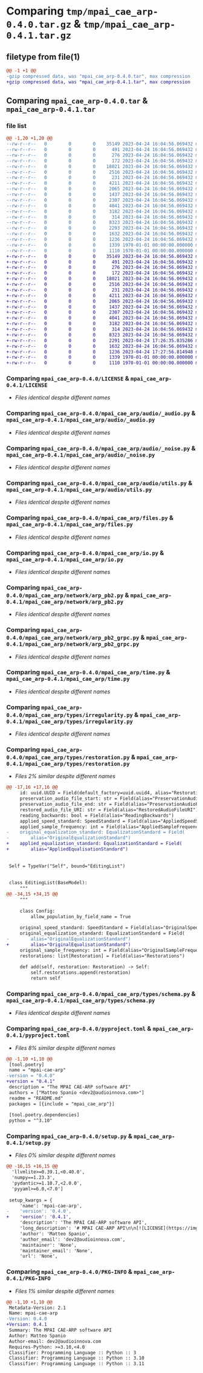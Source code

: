 # Comparing `tmp/mpai_cae_arp-0.4.0.tar.gz` & `tmp/mpai_cae_arp-0.4.1.tar.gz`

## filetype from file(1)

```diff
@@ -1 +1 @@
-gzip compressed data, was "mpai_cae_arp-0.4.0.tar", max compression
+gzip compressed data, was "mpai_cae_arp-0.4.1.tar", max compression
```

## Comparing `mpai_cae_arp-0.4.0.tar` & `mpai_cae_arp-0.4.1.tar`

### file list

```diff
@@ -1,20 +1,20 @@
--rw-r--r--   0        0        0    35149 2023-04-24 16:04:56.069432 mpai_cae_arp-0.4.0/LICENSE
--rw-r--r--   0        0        0      491 2023-04-24 16:04:56.069432 mpai_cae_arp-0.4.0/README.md
--rw-r--r--   0        0        0      276 2023-04-24 16:04:56.069432 mpai_cae_arp-0.4.0/mpai_cae_arp/__init__.py
--rw-r--r--   0        0        0      172 2023-04-24 16:04:56.069432 mpai_cae_arp-0.4.0/mpai_cae_arp/audio/__init__.py
--rw-r--r--   0        0        0    18021 2023-04-24 16:04:56.069432 mpai_cae_arp-0.4.0/mpai_cae_arp/audio/_audio.py
--rw-r--r--   0        0        0     2516 2023-04-24 16:04:56.069432 mpai_cae_arp-0.4.0/mpai_cae_arp/audio/_noise.py
--rw-r--r--   0        0        0      231 2023-04-24 16:04:56.069432 mpai_cae_arp-0.4.0/mpai_cae_arp/audio/standards.py
--rw-r--r--   0        0        0     4211 2023-04-24 16:04:56.069432 mpai_cae_arp-0.4.0/mpai_cae_arp/audio/utils.py
--rw-r--r--   0        0        0     2065 2023-04-24 16:04:56.069432 mpai_cae_arp-0.4.0/mpai_cae_arp/files.py
--rw-r--r--   0        0        0     1437 2023-04-24 16:04:56.069432 mpai_cae_arp-0.4.0/mpai_cae_arp/io.py
--rw-r--r--   0        0        0     2307 2023-04-24 16:04:56.069432 mpai_cae_arp-0.4.0/mpai_cae_arp/network/arp_pb2.py
--rw-r--r--   0        0        0     4041 2023-04-24 16:04:56.069432 mpai_cae_arp-0.4.0/mpai_cae_arp/network/arp_pb2_grpc.py
--rw-r--r--   0        0        0     3182 2023-04-24 16:04:56.069432 mpai_cae_arp-0.4.0/mpai_cae_arp/time.py
--rw-r--r--   0        0        0      314 2023-04-24 16:04:56.069432 mpai_cae_arp-0.4.0/mpai_cae_arp/types/__init__.py
--rw-r--r--   0        0        0     8323 2023-04-24 16:04:56.069432 mpai_cae_arp-0.4.0/mpai_cae_arp/types/irregularity.py
--rw-r--r--   0        0        0     2293 2023-04-24 16:04:56.069432 mpai_cae_arp-0.4.0/mpai_cae_arp/types/restoration.py
--rw-r--r--   0        0        0     1632 2023-04-24 16:04:56.069432 mpai_cae_arp-0.4.0/mpai_cae_arp/types/schema.py
--rw-r--r--   0        0        0     1236 2023-04-24 16:04:56.069432 mpai_cae_arp-0.4.0/pyproject.toml
--rw-r--r--   0        0        0     1339 1970-01-01 00:00:00.000000 mpai_cae_arp-0.4.0/setup.py
--rw-r--r--   0        0        0     1110 1970-01-01 00:00:00.000000 mpai_cae_arp-0.4.0/PKG-INFO
+-rw-r--r--   0        0        0    35149 2023-04-24 16:04:56.069432 mpai_cae_arp-0.4.1/LICENSE
+-rw-r--r--   0        0        0      491 2023-04-24 16:04:56.069432 mpai_cae_arp-0.4.1/README.md
+-rw-r--r--   0        0        0      276 2023-04-24 16:04:56.069432 mpai_cae_arp-0.4.1/mpai_cae_arp/__init__.py
+-rw-r--r--   0        0        0      172 2023-04-24 16:04:56.069432 mpai_cae_arp-0.4.1/mpai_cae_arp/audio/__init__.py
+-rw-r--r--   0        0        0    18021 2023-04-24 16:04:56.069432 mpai_cae_arp-0.4.1/mpai_cae_arp/audio/_audio.py
+-rw-r--r--   0        0        0     2516 2023-04-24 16:04:56.069432 mpai_cae_arp-0.4.1/mpai_cae_arp/audio/_noise.py
+-rw-r--r--   0        0        0      231 2023-04-24 16:04:56.069432 mpai_cae_arp-0.4.1/mpai_cae_arp/audio/standards.py
+-rw-r--r--   0        0        0     4211 2023-04-24 16:04:56.069432 mpai_cae_arp-0.4.1/mpai_cae_arp/audio/utils.py
+-rw-r--r--   0        0        0     2065 2023-04-24 16:04:56.069432 mpai_cae_arp-0.4.1/mpai_cae_arp/files.py
+-rw-r--r--   0        0        0     1437 2023-04-24 16:04:56.069432 mpai_cae_arp-0.4.1/mpai_cae_arp/io.py
+-rw-r--r--   0        0        0     2307 2023-04-24 16:04:56.069432 mpai_cae_arp-0.4.1/mpai_cae_arp/network/arp_pb2.py
+-rw-r--r--   0        0        0     4041 2023-04-24 16:04:56.069432 mpai_cae_arp-0.4.1/mpai_cae_arp/network/arp_pb2_grpc.py
+-rw-r--r--   0        0        0     3182 2023-04-24 16:04:56.069432 mpai_cae_arp-0.4.1/mpai_cae_arp/time.py
+-rw-r--r--   0        0        0      314 2023-04-24 16:04:56.069432 mpai_cae_arp-0.4.1/mpai_cae_arp/types/__init__.py
+-rw-r--r--   0        0        0     8323 2023-04-24 16:04:56.069432 mpai_cae_arp-0.4.1/mpai_cae_arp/types/irregularity.py
+-rw-r--r--   0        0        0     2291 2023-04-24 17:26:35.835286 mpai_cae_arp-0.4.1/mpai_cae_arp/types/restoration.py
+-rw-r--r--   0        0        0     1632 2023-04-24 16:04:56.069432 mpai_cae_arp-0.4.1/mpai_cae_arp/types/schema.py
+-rw-r--r--   0        0        0     1236 2023-04-24 17:27:56.814948 mpai_cae_arp-0.4.1/pyproject.toml
+-rw-r--r--   0        0        0     1339 1970-01-01 00:00:00.000000 mpai_cae_arp-0.4.1/setup.py
+-rw-r--r--   0        0        0     1110 1970-01-01 00:00:00.000000 mpai_cae_arp-0.4.1/PKG-INFO
```

### Comparing `mpai_cae_arp-0.4.0/LICENSE` & `mpai_cae_arp-0.4.1/LICENSE`

 * *Files identical despite different names*

### Comparing `mpai_cae_arp-0.4.0/mpai_cae_arp/audio/_audio.py` & `mpai_cae_arp-0.4.1/mpai_cae_arp/audio/_audio.py`

 * *Files identical despite different names*

### Comparing `mpai_cae_arp-0.4.0/mpai_cae_arp/audio/_noise.py` & `mpai_cae_arp-0.4.1/mpai_cae_arp/audio/_noise.py`

 * *Files identical despite different names*

### Comparing `mpai_cae_arp-0.4.0/mpai_cae_arp/audio/utils.py` & `mpai_cae_arp-0.4.1/mpai_cae_arp/audio/utils.py`

 * *Files identical despite different names*

### Comparing `mpai_cae_arp-0.4.0/mpai_cae_arp/files.py` & `mpai_cae_arp-0.4.1/mpai_cae_arp/files.py`

 * *Files identical despite different names*

### Comparing `mpai_cae_arp-0.4.0/mpai_cae_arp/io.py` & `mpai_cae_arp-0.4.1/mpai_cae_arp/io.py`

 * *Files identical despite different names*

### Comparing `mpai_cae_arp-0.4.0/mpai_cae_arp/network/arp_pb2.py` & `mpai_cae_arp-0.4.1/mpai_cae_arp/network/arp_pb2.py`

 * *Files identical despite different names*

### Comparing `mpai_cae_arp-0.4.0/mpai_cae_arp/network/arp_pb2_grpc.py` & `mpai_cae_arp-0.4.1/mpai_cae_arp/network/arp_pb2_grpc.py`

 * *Files identical despite different names*

### Comparing `mpai_cae_arp-0.4.0/mpai_cae_arp/time.py` & `mpai_cae_arp-0.4.1/mpai_cae_arp/time.py`

 * *Files identical despite different names*

### Comparing `mpai_cae_arp-0.4.0/mpai_cae_arp/types/irregularity.py` & `mpai_cae_arp-0.4.1/mpai_cae_arp/types/irregularity.py`

 * *Files identical despite different names*

### Comparing `mpai_cae_arp-0.4.0/mpai_cae_arp/types/restoration.py` & `mpai_cae_arp-0.4.1/mpai_cae_arp/types/restoration.py`

 * *Files 2% similar despite different names*

```diff
@@ -17,16 +17,16 @@
     id: uuid.UUID = Field(default_factory=uuid.uuid4, alias="RestorationID")
     preservation_audio_file_start: str = Field(alias="PreservationAudioFileStart")
     preservation_audio_file_end: str = Field(alias="PreservationAudioFileEnd")
     restored_audio_file_URI: str = Field(alias="RestoredAudioFileURI")
     reading_backwards: bool = Field(alias="ReadingBackwards")
     applied_speed_standard: SpeedStandard = Field(alias="AppliedSpeedStandard")
     applied_sample_frequency: int = Field(alias="AppliedSampleFrequency")
-    original_equalization_standard: EqualizationStandard = Field(
-        alias="OriginalEqualizationStandard")
+    applied_equalization_standard: EqualizationStandard = Field(
+        alias="AppliedEqualisationStandard")
 
 
 Self = TypeVar("Self", bound="EditingList")
 
 
 class EditingList(BaseModel):
     """
@@ -34,15 +34,15 @@
     """
 
     class Config:
         allow_population_by_field_name = True
 
     original_speed_standard: SpeedStandard = Field(alias="OriginalSpeedStandard")
     original_equalization_standard: EqualizationStandard = Field(
-        alias="OriginalEqualizationStandard")
+        alias="OriginalEqualisationStandard")
     original_sample_frequency: int = Field(alias="OriginalSampleFrequency")
     restorations: list[Restoration] = Field(alias="Restorations")
 
     def add(self, restoration: Restoration) -> Self:
         self.restorations.append(restoration)
         return self
```

### Comparing `mpai_cae_arp-0.4.0/mpai_cae_arp/types/schema.py` & `mpai_cae_arp-0.4.1/mpai_cae_arp/types/schema.py`

 * *Files identical despite different names*

### Comparing `mpai_cae_arp-0.4.0/pyproject.toml` & `mpai_cae_arp-0.4.1/pyproject.toml`

 * *Files 8% similar despite different names*

```diff
@@ -1,10 +1,10 @@
 [tool.poetry]
 name = "mpai-cae-arp"
-version = "0.4.0"
+version = "0.4.1"
 description = "The MPAI CAE-ARP software API"
 authors = ["Matteo Spanio <dev2@audioinnova.com>"]
 readme = "README.md"
 packages = [{include = "mpai_cae_arp"}]
 
 [tool.poetry.dependencies]
 python = "^3.10"
```

### Comparing `mpai_cae_arp-0.4.0/setup.py` & `mpai_cae_arp-0.4.1/setup.py`

 * *Files 0% similar despite different names*

```diff
@@ -16,15 +16,15 @@
  'llvmlite>=0.39.1,<0.40.0',
  'numpy==1.23.3',
  'pydantic>=1.10.7,<2.0.0',
  'pyyaml>=6.0,<7.0']
 
 setup_kwargs = {
     'name': 'mpai-cae-arp',
-    'version': '0.4.0',
+    'version': '0.4.1',
     'description': 'The MPAI CAE-ARP software API',
     'long_description': '# MPAI CAE-ARP API\n\n[![LICENSE](https://img.shields.io/badge/license-GPLv3-blue.svg)](https://img.shields.io/badge/license-GPLv3-blue.svg)\n\n## Description\n\nThis package provides a set of tools for common task in MPAI CAE-ARP standard. It is usend in the official implementation of the standard and can be used as well to develop your own.\n\n## License\n\nThis software is licensed under the GPLv3 license. See the [official site](http://www.gnu.org/licenses/gpl-3.0.html) for more information.\n',
     'author': 'Matteo Spanio',
     'author_email': 'dev2@audioinnova.com',
     'maintainer': 'None',
     'maintainer_email': 'None',
     'url': 'None',
```

### Comparing `mpai_cae_arp-0.4.0/PKG-INFO` & `mpai_cae_arp-0.4.1/PKG-INFO`

 * *Files 1% similar despite different names*

```diff
@@ -1,10 +1,10 @@
 Metadata-Version: 2.1
 Name: mpai-cae-arp
-Version: 0.4.0
+Version: 0.4.1
 Summary: The MPAI CAE-ARP software API
 Author: Matteo Spanio
 Author-email: dev2@audioinnova.com
 Requires-Python: >=3.10,<4.0
 Classifier: Programming Language :: Python :: 3
 Classifier: Programming Language :: Python :: 3.10
 Classifier: Programming Language :: Python :: 3.11
```

